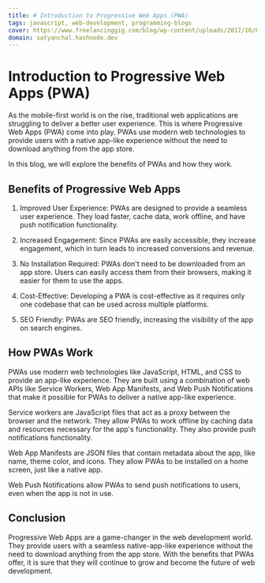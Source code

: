 ```yaml
---
title: # Introduction to Progressive Web Apps (PWA)
tags: javascript, web-development, programming-blogs
cover: https://www.freelancinggig.com/blog/wp-content/uploads/2017/10/Programming-Language-for-Future.png
domain: satyanchal.hashnode.dev
--- 
```

# Introduction to Progressive Web Apps (PWA)

As the mobile-first world is on the rise, traditional web applications are struggling to deliver a better user experience. This is where Progressive Web Apps (PWA) come into play. PWAs use modern web technologies to provide users with a native app-like experience without the need to download anything from the app store.

In this blog, we will explore the benefits of PWAs and how they work.

## Benefits of Progressive Web Apps

1. Improved User Experience: PWAs are designed to provide a seamless user experience. They load faster, cache data, work offline, and have push notification functionality.

2. Increased Engagement: Since PWAs are easily accessible, they increase engagement, which in turn leads to increased conversions and revenue.

3. No Installation Required: PWAs don't need to be downloaded from an app store. Users can easily access them from their browsers, making it easier for them to use the apps.

4. Cost-Effective: Developing a PWA is cost-effective as it requires only one codebase that can be used across multiple platforms.

5. SEO Friendly: PWAs are SEO friendly, increasing the visibility of the app on search engines.

## How PWAs Work

PWAs use modern web technologies like JavaScript, HTML, and CSS to provide an app-like experience. They are built using a combination of web APIs like Service Workers, Web App Manifests, and Web Push Notifications that make it possible for PWAs to deliver a native app-like experience.

Service workers are JavaScript files that act as a proxy between the browser and the network. They allow PWAs to work offline by caching data and resources necessary for the app's functionality. They also provide push notifications functionality.

Web App Manifests are JSON files that contain metadata about the app, like name, theme color, and icons. They allow PWAs to be installed on a home screen, just like a native app.

Web Push Notifications allow PWAs to send push notifications to users, even when the app is not in use.

## Conclusion

Progressive Web Apps are a game-changer in the web development world. They provide users with a seamless native-app-like experience without the need to download anything from the app store. With the benefits that PWAs offer, it is sure that they will continue to grow and become the future of web development.
